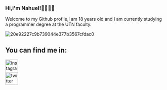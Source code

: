 ### Hi,i'm Nahuel!👋👨🏻‍💻

Welcome to my Github profile,I am 18 years old and I am currently studying a programmer degree at the UTN faculty.

![20e92227c9b739044e377b3567cfdac0](https://user-images.githubusercontent.com/98673588/184474172-f59d7d03-900a-4c23-8f99-5daa29858cb5.gif)

## You can find me in:
[<img src='https://cdn.jsdelivr.net/npm/simple-icons@3.0.1/icons/instagram.svg' alt='instagram' height='40'>](https://www.instagram.com/Nahupazoss/)  
[<img src='https://cdn.jsdelivr.net/npm/simple-icons@3.0.1/icons/twitter.svg' alt='twitter' height='40'>](https://twitter.com/Nagupazoss)  
